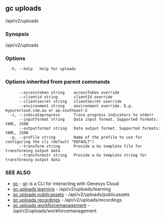## gc uploads

/api/v2/uploads

### Synopsis

/api/v2/uploads

### Options

```
  -h, --help   help for uploads
```

### Options inherited from parent commands

```
      --accesstoken string    accessToken override
      --clientid string       clientId override
      --clientsecret string   clientSecret override
      --environment string    environment override. E.g. mypurecloud.com.au or ap-southeast-2
  -i, --indicateprogress      Trace progress indicators to stderr
      --inputformat string    Data input format. Supported formats: YAML, JSON
      --outputformat string   Data output format. Supported formats: YAML, JSON
  -p, --profile string        Name of the profile to use for configuring the cli (default "DEFAULT")
      --transform string      Provide a Go template file for transforming output data
      --transformstr string   Provide a Go template string for transforming output data
```

### SEE ALSO

* [gc](gc.html)	 - gc is a CLI for interacting with Genesys Cloud
* [gc uploads learning](gc_uploads_learning.html)	 - /api/v2/uploads/learning
* [gc uploads publicassets](gc_uploads_publicassets.html)	 - /api/v2/uploads/publicassets
* [gc uploads recordings](gc_uploads_recordings.html)	 - /api/v2/uploads/recordings
* [gc uploads workforcemanagement](gc_uploads_workforcemanagement.html)	 - /api/v2/uploads/workforcemanagement


